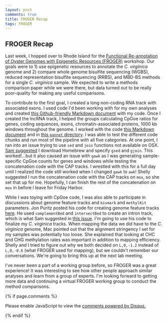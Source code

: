 ```yaml
---
layout: post
comments: true
title: FROGER Recap
tags: FROGER
---
```


## FROGER Recap

Last week, I hopped over to Rhode Island for the [Functional Re-annotation of Oyster Genomes with Epigenetic Resources (FROGER)](https://github.com/hputnam/FROGER) workshop. Our goals were to 1) use epigenetic resources to annotate the *C. virginica* genome and 2) compare whole genome bisulfite sequencing (WGBS), reduced representation bisulfite sequencing (RRBS), and MBD-BS methods for a single *C. virginica* sample. We expected to write a methods comparison paper while we were there, but data turned out to be really poor-quality for making any useful comparisons.

To contribute to the first goal, I created a long non-coding RNA track with associated exons. I used code I'd been working with for my own analyses and created [this Github-friendly Markdown document](https://github.com/hputnam/FROGER/blob/master/analyses/2019-05-21-lncRNA/2019-05-21-lncRNA-Description.md) with my code. Once I created the lncRNA track, I helped the groups calculating CpGoe ratios for genes, coding sequences, exons, chromatin-associated proteins, 1000 kb windows throughout the genome. I worked with the code [this Markdown document](https://github.com/hputnam/FROGER/blob/master/analyses/CpGoe/20190521_CpGOE_methods.md) and in [this `gannet` directory](https://gannet.fish.washington.edu/spartina/2019-05-21-FROGER/). I was able to test the different code chunks and run most of the pipeline with all five categories. At one point, I ran into an issue trying to use `sed` and `join` functions not available on OSX. [Sam suggested](https://github.com/RobertsLab/resources/issues/694) I download Homebrew and specify `gsed` and `gjoin`. This worked!...but it also caused an issue with `gawk` as I was generating sample-specific CpGoe counts for genes and windows while testing the concatenation code with the CAP tracks. I wrestled with this for a full day until I realized the code still worked when I changed `gawk` to `awk`! Shelly suggested I run the concatenation code with the CAP tracks on `mox`, so she set that up for me. Hopefully, I can finish the rest of the concatenation on `mox` in before I leave for Friday Harbor.

While I was toying with CpGoe code, I was also able to participate in discussions about genome feature tracks and `bismark` and `methylKit` parameters. Jon Puritz posted his code for creating genome feature tracks [here](https://github.com/hputnam/FROGER/wiki/Genome-Sequence-Files-and-Feature-Tracks). He used `complementBed` and `intersectBed` to create an intron track, which is what Sam suggested in [this issue](https://github.com/RobertsLab/resources/issues/692). I'm going to use his code to finalize my *C. virginica* tracks. When mapping the data we did have to the *C. virginica* genome, Mac pointed out that the alignment stringency I set for my samples was potentially too loose. She explained that looking at CHC and CHG methylation rates was important in addition to mapping efficiency. Shelly and I tried to figure out why we both decided on `L,0,-1.2` instead of `L,0,-0.6` (what FROGER used for mapping), but we couldn't remember our conversations. We're going to bring this up at the next lab meeting.

I've never been a part of a working group before, so FROGER was a great experience! It was interesting to see how other people approach similar analyses and learn from a group of experts. I'm looking forward to getting more data and continuing a virtual FROGER working group to conduct the method comparisons.

{% if page.comments %}

<div id="disqus_thread"></div>
<script>

/**
*  RECOMMENDED CONFIGURATION VARIABLES: EDIT AND UNCOMMENT THE SECTION BELOW TO INSERT DYNAMIC VALUES FROM YOUR PLATFORM OR CMS.
*  LEARN WHY DEFINING THESE VARIABLES IS IMPORTANT: https://disqus.com/admin/universalcode/#configuration-variables*/
/*
var disqus_config = function () {
this.page.url = PAGE_URL;  // Replace PAGE_URL with your page's canonical URL variable
this.page.identifier = PAGE_IDENTIFIER; // Replace PAGE_IDENTIFIER with your page's unique identifier variable
};
*/
(function() { // DON'T EDIT BELOW THIS LINE
var d = document, s = d.createElement('script');
s.src = 'https://the-responsible-grad-student.disqus.com/embed.js';
s.setAttribute('data-timestamp', +new Date());
(d.head || d.body).appendChild(s);
})();
</script>
<noscript>Please enable JavaScript to view the <a href="https://disqus.com/?ref_noscript">comments powered by Disqus.</a></noscript>

{% endif %}

<script id="dsq-count-scr" src="//the-responsible-grad-student.disqus.com/count.js" async></script>
